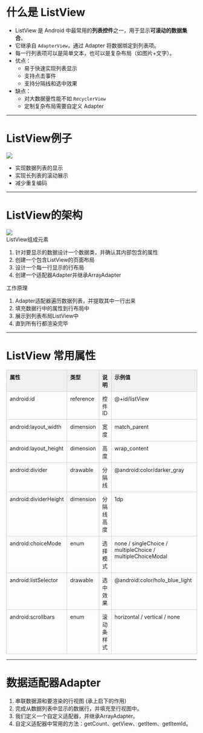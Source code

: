 # 什么是 ListView

- ListView 是 Android 中最常用的**列表控件**之一，用于显示**可滚动的数据集合**。
- 它继承自 `AdapterView`，通过 Adapter 将数据绑定到列表项。
- 每一行列表项可以是简单文本，也可以是复杂布局（如图片+文字）。
- 优点：
  - 易于快速实现列表显示
  - 支持点击事件
  - 支持分隔线和选中效果
- 缺点：
  - 对大数据量性能不如 `RecyclerView`
  - 定制复杂布局需要自定义 Adapter

---

# ListView例子

<div class="flex flex-row justify-center gap-2">
  <img src="/listview-showcase.jpg" class="flex w-[10vw]" />
  <div class="flex flex-1">
    <ul>
      <li>实现数据列表的显示</li>
      <li>实现长列表的滚动展示</li>
      <li>减少重复编码</li>
    </ul>
  </div>
</div>

---

# ListView的架构

<div class="flex flex-row justify-center gap-3">
  <img src="/listview-arch.drawio.png" class="flex w-[25vw]" />
  <div class="flex flex-col">
    <div class="text-red-600">ListView组成元素</div>
    <ol>
      <li>针对要显示的数据设计一个<span class="text-blue-600">数据类</span>，并确认其内部包含的属性</li>
      <li>创建一个包含ListView的<span class="text-blue-600">页面布局</span></li>
      <li>设计一个每一行显示的<span class="text-blue-600">行布局</span></li>
      <li>创建一个<span class="text-blue-600">适配器Adapter</span>并继承ArrayAdapter</li>
    </ol>
    <div class="text-red-600 mt-5">工作原理</div>
    <ol>
      <li>Adapter适配器遍历数据列表，并提取其中一行出来</li>
      <li>填充数据行中的属性到行布局中</li>
      <li>展示到列表布局ListView中</li>
      <li>直到所有行都渲染完毕</li>
    </ol>
  </div>
</div>

---

# ListView 常用属性

<div style="display: table; border-collapse: collapse; width: 100%;">

  <!-- 表头 -->
  <div style="display: table-row; background-color: #f0f0f0; font-weight: bold;">
    <div style="display: table-cell; border: 1px solid #ccc; padding: 8px;">属性</div>
    <div style="display: table-cell; border: 1px solid #ccc; padding: 8px;">类型</div>
    <div style="display: table-cell; border: 1px solid #ccc; padding: 8px;">说明</div>
    <div style="display: table-cell; border: 1px solid #ccc; padding: 8px;">示例值</div>
  </div>

  <!-- 数据行 -->
  <div style="display: table-row;">
    <div style="display: table-cell; border: 1px solid #ccc; padding: 8px;">android:id</div>
    <div style="display: table-cell; border: 1px solid #ccc; padding: 8px;">reference</div>
    <div style="display: table-cell; border: 1px solid #ccc; padding: 8px;">控件 ID</div>
    <div style="display: table-cell; border: 1px solid #ccc; padding: 8px;">@+id/listView</div>
  </div>

  <div style="display: table-row;">
    <div style="display: table-cell; border: 1px solid #ccc; padding: 8px;">android:layout_width</div>
    <div style="display: table-cell; border: 1px solid #ccc; padding: 8px;">dimension</div>
    <div style="display: table-cell; border: 1px solid #ccc; padding: 8px;">宽度</div>
    <div style="display: table-cell; border: 1px solid #ccc; padding: 8px;">match_parent</div>
  </div>

  <div style="display: table-row;">
    <div style="display: table-cell; border: 1px solid #ccc; padding: 8px;">android:layout_height</div>
    <div style="display: table-cell; border: 1px solid #ccc; padding: 8px;">dimension</div>
    <div style="display: table-cell; border: 1px solid #ccc; padding: 8px;">高度</div>
    <div style="display: table-cell; border: 1px solid #ccc; padding: 8px;">wrap_content</div>
  </div>

  <div style="display: table-row;">
    <div style="display: table-cell; border: 1px solid #ccc; padding: 8px;">android:divider</div>
    <div style="display: table-cell; border: 1px solid #ccc; padding: 8px;">drawable</div>
    <div style="display: table-cell; border: 1px solid #ccc; padding: 8px;">分隔线</div>
    <div style="display: table-cell; border: 1px solid #ccc; padding: 8px;">@android:color/darker_gray</div>
  </div>

  <div style="display: table-row;">
    <div style="display: table-cell; border: 1px solid #ccc; padding: 8px;">android:dividerHeight</div>
    <div style="display: table-cell; border: 1px solid #ccc; padding: 8px;">dimension</div>
    <div style="display: table-cell; border: 1px solid #ccc; padding: 8px;">分隔线高度</div>
    <div style="display: table-cell; border: 1px solid #ccc; padding: 8px;">1dp</div>
  </div>

  <div style="display: table-row;">
    <div style="display: table-cell; border: 1px solid #ccc; padding: 8px;">android:choiceMode</div>
    <div style="display: table-cell; border: 1px solid #ccc; padding: 8px;">enum</div>
    <div style="display: table-cell; border: 1px solid #ccc; padding: 8px;">选择模式</div>
    <div style="display: table-cell; border: 1px solid #ccc; padding: 8px;">none / singleChoice / multipleChoice / multipleChoiceModal</div>
  </div>

  <div style="display: table-row;">
    <div style="display: table-cell; border: 1px solid #ccc; padding: 8px;">android:listSelector</div>
    <div style="display: table-cell; border: 1px solid #ccc; padding: 8px;">drawable</div>
    <div style="display: table-cell; border: 1px solid #ccc; padding: 8px;">选中效果</div>
    <div style="display: table-cell; border: 1px solid #ccc; padding: 8px;">@android:color/holo_blue_light</div>
  </div>

  <div style="display: table-row;">
    <div style="display: table-cell; border: 1px solid #ccc; padding: 8px;">android:scrollbars</div>
    <div style="display: table-cell; border: 1px solid #ccc; padding: 8px;">enum</div>
    <div style="display: table-cell; border: 1px solid #ccc; padding: 8px;">滚动条样式</div>
    <div style="display: table-cell; border: 1px solid #ccc; padding: 8px;">horizontal / vertical / none</div>
  </div>

</div>

---


# 数据适配器Adapter

1. 串联数据源和要渲染的行视图 (承上启下的作用)
2. 完成从数据列表中显示的数据行，并填充至行视图中。
3. 我们定义一个自定义适配器，并继承ArrayAdapter。
4. 自定义适配器中常用的方法：getCount、getView、getItem、getItemId。
